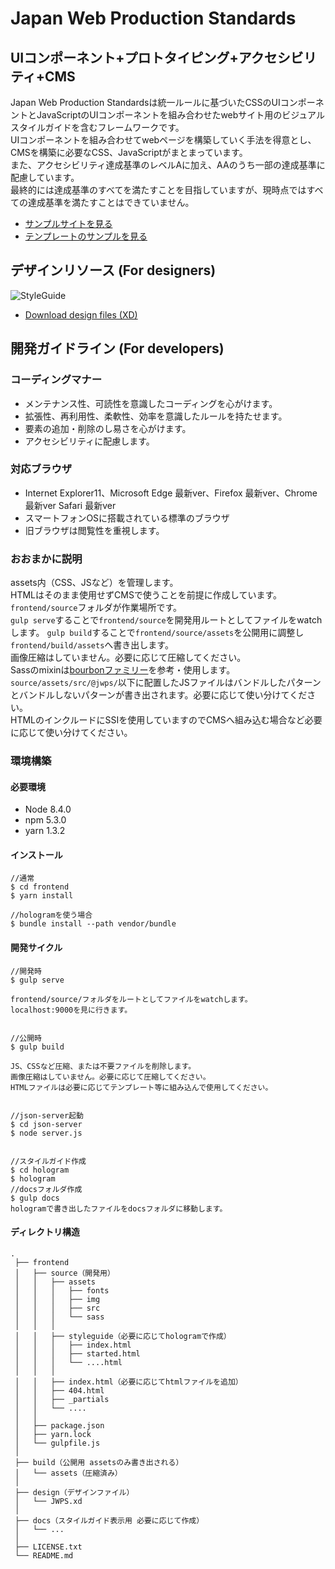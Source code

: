 # Japan Web Production Standards


## UIコンポーネント+プロトタイピング+アクセシビリティ+CMS

Japan Web Production Standardsは統一ルールに基づいたCSSのUIコンポーネントとJavaScriptのUIコンポーネントを組み合わせたwebサイト用のビジュアルスタイルガイドを含むフレームワークです。   
UIコンポーネントを組み合わせてwebページを構築していく手法を得意とし、CMSを構築に必要なCSS、JavaScriptがまとまっています。   
また、アクセシビリティ達成基準のレベルAに加え、AAのうち一部の達成基準に配慮しています。   
最終的には達成基準のすべてを満たすことを目指していますが、現時点ではすべての達成基準を満たすことはできていません。

 - [サンプルサイトを見る](https://tamshow.github.io/jwps/)
 - [テンプレートのサンプルを見る](http://template.tamshow.com/filelist.html)




## デザインリソース (For designers)

![StyleGuide](https://tamshow.github.io/jwps/assets/img/dummy/style-guide.png)

 -  [Download design files (XD)](https://github.com/tamshow/jwps/blob/master/design/JWPS.xd)
  
  
## 開発ガイドライン (For developers)


### コーディングマナー
 - メンテナンス性、可読性を意識したコーディングを心がけます。
 - 拡張性、再利用性、柔軟性、効率を意識したルールを持たせます。
 - 要素の追加・削除のし易さを心がけます。
 - アクセシビリティに配慮します。


### 対応ブラウザ

 - Internet Explorer11、Microsoft Edge 最新ver、Firefox 最新ver、Chrome 最新ver Safari 最新ver
 - スマートフォンOSに搭載されている標準のブラウザ
 - 旧ブラウザは閲覧性を重視します。


### おおまかに説明
assets内（CSS、JSなど）を管理します。   
HTMLはそのまま使用せずCMSで使うことを前提に作成しています。   
`frontend/source`フォルダが作業場所です。   
`gulp serve`することで`frontend/source`を開発用ルートとしてファイルをwatchします。
`gulp build`することで`frontend/source/assets`を公開用に調整し`frontend/build/assets`へ書き出します。   
画像圧縮はしていません。必要に応じて圧縮してください。   
Sassのmixinは[bourbonファミリー](https://www.bourbon.io/)を参考・使用します。   
`source/assets/src/@jwps/`以下に配置したJSファイルはバンドルしたパターンとバンドルしないパターンが書き出されます。必要に応じて使い分けてください。    
HTMLのインクルードにSSIを使用していますのでCMSへ組み込む場合など必要に応じて使い分けてください。

### 環境構築

#### 必要環境
- Node 8.4.0
- npm 5.3.0
- yarn 1.3.2


#### インストール
```
//通常
$ cd frontend
$ yarn install

//hologramを使う場合
$ bundle install --path vendor/bundle
```

#### 開発サイクル

```
//開発時
$ gulp serve

frontend/source/フォルダをルートとしてファイルをwatchします。
localhost:9000を見に行きます。


//公開時
$ gulp build

JS、CSSなど圧縮、または不要ファイルを削除します。
画像圧縮はしていません。必要に応じて圧縮してください。
HTMLファイルは必要に応じてテンプレート等に組み込んで使用してください。


//json-server起動
$ cd json-server
$ node server.js


//スタイルガイド作成
$ cd hologram
$ hologram
//docsフォルダ作成
$ gulp docs
hologramで書き出したファイルをdocsフォルダに移動します。

```


#### ディレクトリ構造

```
.
 ├── frontend
 │   ├── source（開発用）
 │   │   ├── assets
 │   │   │   ├── fonts
 │   │   │   ├── img
 │   │   │   ├── src
 │   │   │   └── sass
 │   │   │
 │   │   ├── styleguide（必要に応じてhologramで作成）
 │   │   │   ├── index.html
 │   │   │   ├── started.html
 │   │   │   └── ....html
 │   │   │
 │   │   ├── index.html（必要に応じてhtmlファイルを追加）
 │   │   ├── 404.html
 │   │   ├── _partials
 │   │   └── ....
 │   │
 │   ├── package.json
 │   ├── yarn.lock
 │   └── gulpfile.js
 │
 ├── build（公開用 assetsのみ書き出される）
 │   └── assets（圧縮済み）
 │
 ├── design（デザインファイル）
 │   └── JWPS.xd
 │
 ├── docs（スタイルガイド表示用 必要に応じて作成）
 │   └── ...
 │
 ├── LICENSE.txt
 └── README.md
```
